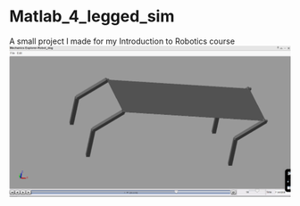 # Matlab_4_legged_sim
A small project I made for my Introduction to Robotics course
![Robot dog simulation](https://github.com/M-Rashid-Ali-Khan/Matlab_4_legged_sim/blob/main/project.png)
